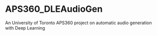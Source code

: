 # APS360_DLEAudioGen
An University of Toronto APS360 project on automatic audio generation with Deep Learning

